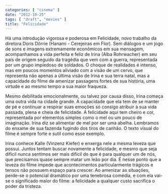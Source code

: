 ```yaml
---
categories: [ "cinema" ]
date: "2012-10-25"
tags: [ "draft", "movies" ]
title: "Felicidade"
---
```

Há uma introdução vigorosa e poderosa em Felicidade, novo trabalho
da diretora Doris Dörrie (Hanami - Cerejeiras em Flor). Sem diálogos
e um jogo de sons e imagens extremamente econômicos em sua mensagem,
acompanhamos a vida perfeita e feliz de Irina (Alba Rohrwacher) em seu
país de origem seguido da tragédia que vem com a guerra, representada
por um grupo impiedoso de soldados. O choque de realidades é intenso,
mas em poucos momentos aliviado com a visão de um cervo, que representa
não apenas a última visão de Irina e sua terra natal, mas a capacidade
do filme de amenizar passagens fortes de sua história, uma virtude e
ao mesmo tempo a sua maior fraqueza.

Mesmo debilitada emocionalmente, ou talvez por causa disso, Irina começa
uma outra vida na cidade grande. A capacidade que ela tem de se manter
de pé e continuar a respirar suas emoções só consigo atribuir à sua
vida passada, plena e cheia de felicidade. A felicidade aqui tem cheiro
e cor, representada por elementos simples como o mel ou um pouco de
imaginação. Irina diz se alimentar de mel por ser uma abelha. Lembramos
do enxame de sua fazenda fugindo dos tiros de canhão. O texto visual
do filme é sempre forte e sutil como esse exemplo.

Irina conhece Kalle (Vinzenz Kiefer) e enxerga nele a mesma leveza que
possui. Juntos tentam buscar novamente a felicidade, e mesmo que seja
difícil nunca sentimos ser mais difícil do que é para qualquer um
de nós, que precisamos quase sempre matar um leão por dia. É nesse
ponto que a leveza do filme impede que acontecimentos particularmente
trágicos e tensos não possuem espaço para crescer. Ao amenizar as
situações, perde-se o potencial dramático por uma tenebrosa comédia,
e com ela vai-se o significado maior do filme: a felicidade a qualquer
custo sacrifica o poder da tristeza.

